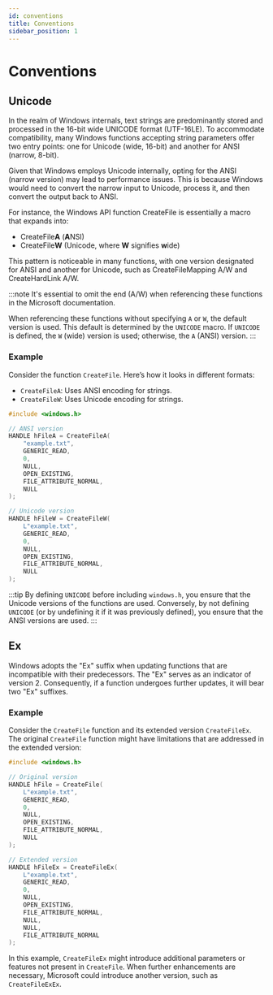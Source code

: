 ```yaml
---
id: conventions
title: Conventions
sidebar_position: 1
---
```


# Conventions

## Unicode

In the realm of Windows internals, text strings are predominantly stored and processed in the 16-bit wide UNICODE
format (UTF-16LE).
To accommodate compatibility, many Windows functions accepting string parameters offer two entry
points: one for Unicode (wide, 16-bit) and another for ANSI (narrow, 8-bit).

Given that Windows employs Unicode internally, opting for the ANSI (narrow version) may lead to performance issues.
This is because Windows would need to convert the narrow input to Unicode,
process it, and then convert the output back to ANSI.

For instance, the Windows API function CreateFile is essentially a macro that expands into:

- CreateFile**A** (**A**NSI)
- CreateFile**W** (Unicode, where **W** signifies **w**ide)

This pattern is noticeable in many functions, with one version designated for ANSI and another for Unicode, such as
CreateFileMapping A/W and CreateHardLink A/W.

:::note
It's essential to omit the end (A/W) when referencing these functions in the Microsoft documentation.

When referencing these functions without specifying `A` or `W`, the default version is used.
This default is determined
by the `UNICODE` macro.
If `UNICODE` is defined, the `W` (wide) version is used; otherwise, the `A` (ANSI) version.
:::

### Example

Consider the function `CreateFile`. Here’s how it looks in different formats:

- `CreateFileA`: Uses ANSI encoding for strings.
- `CreateFileW`: Uses Unicode encoding for strings.

```cpp
#include <windows.h>

// ANSI version
HANDLE hFileA = CreateFileA(
    "example.txt",
    GENERIC_READ,
    0,
    NULL,
    OPEN_EXISTING,
    FILE_ATTRIBUTE_NORMAL,
    NULL
);

// Unicode version
HANDLE hFileW = CreateFileW(
    L"example.txt",
    GENERIC_READ,
    0,
    NULL,
    OPEN_EXISTING,
    FILE_ATTRIBUTE_NORMAL,
    NULL
);
```

:::tip
By defining `UNICODE` before including `windows.h`, you ensure that the Unicode versions of the functions are used.
Conversely, by not defining `UNICODE` (or by undefining it if it was previously defined), you ensure that the ANSI
versions are used.
:::

## Ex

Windows adopts the "Ex" suffix when updating functions that are incompatible with their predecessors.
The "Ex" serves as
an indicator of version 2. Consequently, if a function undergoes further updates, it will bear two "Ex" suffixes.

### Example

Consider the `CreateFile` function and its extended version `CreateFileEx`.
The original `CreateFile` function might
have limitations that are addressed in the extended version:

```cpp
#include <windows.h>

// Original version
HANDLE hFile = CreateFile(
    L"example.txt",
    GENERIC_READ,
    0,
    NULL,
    OPEN_EXISTING,
    FILE_ATTRIBUTE_NORMAL,
    NULL
);

// Extended version
HANDLE hFileEx = CreateFileEx(
    L"example.txt",
    GENERIC_READ,
    0,
    NULL,
    OPEN_EXISTING,
    FILE_ATTRIBUTE_NORMAL,
    NULL,
    NULL,
    FILE_ATTRIBUTE_NORMAL
);
```

In this example, `CreateFileEx` might introduce additional parameters or features not present in `CreateFile`.
When
further enhancements are necessary, Microsoft could introduce another version, such as `CreateFileExEx`.